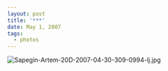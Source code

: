```yaml
---
layout: post
title: '***'
date: May 1, 2007
tags:
  - photos
---
```


![Sapegin-Artem-20D-2007-04-30-309-0994-lj.jpg](upload://Sapegin-Artem-20D-2007-04-30-309-0994-lj.jpg)
